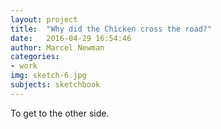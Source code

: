 ```yaml
---
layout: project
title:  "Why did the Chicken cross the road?"
date:   2016-04-29 16:54:46
author: Marcel Newman
categories:
- work
img: sketch-6.jpg
subjects: sketchbook
---
```

To get to the other side.